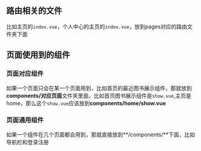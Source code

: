 ## 路由相关的文件
比如主页的`index.vue`，个人中心的主页的`index.vue`，放到pages对应的路由文件夹下面

## 页面使用到的组件
### 页面对应组件
如果一个页面只会在某一个页面用到，比如首页的最近图书展示组件，那就放到**components/对应页面**文件夹里面，比如首页图书展示组件是`show.vue`,主页是home，那么这个`show.vue`应该放到**components/home/show.vue**

### 页面通用组件
如果一个组件在几个页面都会用到，那就直接放到**/components/**下面，比如导航栏和登录注册